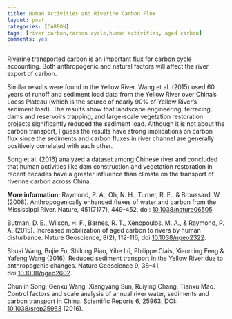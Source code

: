 ```yaml
---
title: Human Activities and Riverine Carbon Flux
layout: post
categories: [CARBON]
tags: [river carbon,carbon cycle,human activities, aged carbon]
comments: yes
---
```


Riverine transported carbon is an important flux for carbon cycle accounting. Both anthropogenic and natural factors will affect the river export of carbon.

Similar results were found in the Yellow River. Wang et al. (2015) used 60 years of runoff and sediment load data from the Yellow River over China’s Loess Plateau (which is the source of nearly 90% of Yellow River’s sediment load). The results show that landscape engineering, terracing, dams and reservoirs trapping, and large-scale vegetation restoration projects significantly reduced the sediment load. Although it is not about the carbon transport, I guess the results have strong implications on carbon flux since the sediments and carbon fluxes in river channel are generally positively correlated with each other. 

Song et al. (2016) analyzed a dataset among Chinese river and concluded that human activities like dam construction and vegetation restoration in recent decades have a greater influence than climate on the transport of riverine carbon across China. 

**More information:** Raymond, P. A., Oh, N. H., Turner, R. E., & Broussard, W. (2008). Anthropogenically enhanced fluxes of water and carbon from the Mississippi River. Nature, 451(7177), 449-452, doi: [10.1038/nature06505](http://www.nature.com/nature/journal/v451/n7177/full/nature06505.html).

Butman, D. E., Wilson, H. F., Barnes, R. T., Xenopoulos, M. A., & Raymond, P. A. (2015). Increased mobilization of aged carbon to rivers by human disturbance. Nature Geoscience, 8(2), 112-116, doi:[10.1038/ngeo2322](http://www.nature.com/ngeo/journal/v8/n2/abs/ngeo2322.html).

Shuai Wang,	Bojie Fu,	Shilong Piao,	Yihe Lü,	Philippe Ciais, Xiaoming Feng & Yafeng Wang (2016). Reduced sediment transport in the Yellow River due to anthropogenic changes. Nature Geoscience 9, 38–41, doi:[10.1038/ngeo2602](http://www.nature.com/ngeo/journal/v9/n1/full/ngeo2602.html).

Chunlin Song, Genxu Wang, Xiangyang Sun, Ruiying Chang, Tianxu Mao. Control factors and scale analysis of annual river water, sediments and carbon transport in China. Scientific Reports 6, 25963; DOI: [10.1038/srep25963](http://www.nature.com/articles/srep25963) (2016).

